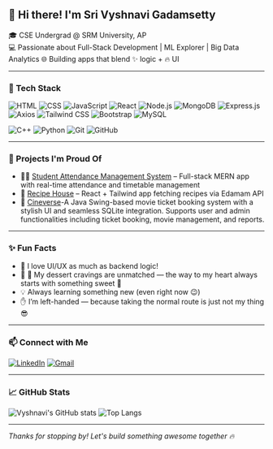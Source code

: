 ## 👋 Hi there! I'm Sri Vyshnavi Gadamsetty

🎓 CSE Undergrad @ SRM University, AP  
💻 Passionate about Full-Stack Development | ML Explorer | Big Data Analytics 
🌐 Building apps that blend ✨ logic + 🔥 UI

---

### 🚀 Tech Stack
![HTML](https://img.shields.io/badge/-HTML5-E34F26?style=flat-square&logo=html5&logoColor=white)
![CSS](https://img.shields.io/badge/-CSS3-1572B6?style=flat-square&logo=css3)
![JavaScript](https://img.shields.io/badge/-JavaScript-F7DF1E?style=flat-square&logo=javascript&logoColor=black)
![React](https://img.shields.io/badge/-React-61DAFB?style=flat-square&logo=react)
![Node.js](https://img.shields.io/badge/-Node.js-339933?style=flat-square&logo=node-dot-js)
![MongoDB](https://img.shields.io/badge/-MongoDB-4EA94B?style=flat-square&logo=mongodb)
![Express.js](https://img.shields.io/badge/-Express.js-000000?style=flat-square&logo=express&logoColor=white)
![Axios](https://img.shields.io/badge/-Axios-5A29E4?style=flat-square&logo=axios&logoColor=white)
![Tailwind CSS](https://img.shields.io/badge/-TailwindCSS-06B6D4?style=flat-square&logo=tailwind-css&logoColor=white)
![Bootstrap](https://img.shields.io/badge/-Bootstrap-7952B3?style=flat-square&logo=bootstrap&logoColor=white)
![MySQL](https://img.shields.io/badge/-MySQL-4479A1?style=flat-square&logo=mysql&logoColor=white)

![C++](https://img.shields.io/badge/-C++-00599C?style=flat-square&logo=cplusplus)
![Python](https://img.shields.io/badge/-Python-3776AB?style=flat-square&logo=python)
![Git](https://img.shields.io/badge/-Git-F05032?style=flat-square&logo=git)
![GitHub](https://img.shields.io/badge/-GitHub-181717?style=flat-square&logo=github)


---

### 🧩 Projects I'm Proud Of
- 🧑‍🏫 [Student Attendance Management System](https://github.com/vyshnaviGadamsetty/Student_attenadance_system) – Full-stack MERN app with real-time attendance and timetable management
- 🎯 [Recipe House](https://github.com/vyshnaviGadamsetty/recipe-house) – React + Tailwind app fetching recipes via Edamam API
- 🎥 [Cineverse](https://github.com/vyshnaviGadamsetty/Cineverse)-A Java Swing-based movie ticket booking system with a stylish UI and seamless SQLite integration. Supports user and admin functionalities including ticket booking, movie management, and reports.


---

### ✨ Fun Facts
- 💬 I love UI/UX as much as backend logic!
- 🧁 🧁 My dessert cravings are unmatched — the way to my heart always starts with something sweet 🤗
- 💡 Always learning something new (even right now 😉)
- ✋ I’m left-handed — because taking the normal route is just not my thing 😎

---

### 📫 Connect with Me

[![LinkedIn](https://img.shields.io/badge/-LinkedIn-blue?style=flat-square&logo=linkedin)](https://www.linkedin.com/in/srivyshnavigadamsetty/)
[![Gmail](https://img.shields.io/badge/-Gmail-D14836?style=flat-square&logo=gmail&logoColor=white)](mailto:vyshnavigadamsetty@gmail.com)

---

### 📈 GitHub Stats
![Vyshnavi's GitHub stats](https://github-readme-stats.vercel.app/api?username=vyshnaviGadamsetty&show_icons=true&theme=radical)
![Top Langs](https://github-readme-stats.vercel.app/api/top-langs/?username=vyshnaviGadamsetty&layout=compact&theme=radical)

---
_Thanks for stopping by! Let's build something awesome together 🔥_
